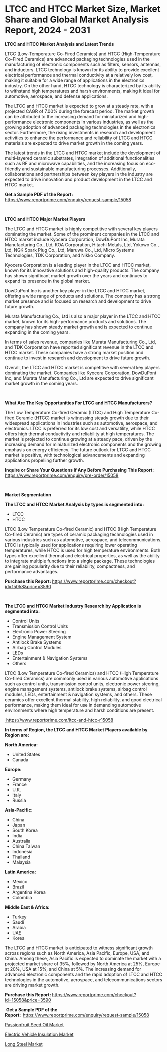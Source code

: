 <p><h1>LTCC and HTCC Market Size, Market Share and Global Market Analysis Report, 2024 - 2031</h1></p><p><strong>LTCC and HTCC Market Analysis and Latest Trends</strong></p>
<p><p>LTCC (Low-Temperature Co-Fired Ceramics) and HTCC (High-Temperature Co-Fired Ceramics) are advanced packaging technologies used in the manufacturing of electronic components such as filters, sensors, antennas, and inductors. LTCC technology is known for its ability to provide excellent electrical performance and thermal conductivity at a relatively low cost, making it suitable for a wide range of applications in the electronics industry. On the other hand, HTCC technology is characterized by its ability to withstand high temperatures and harsh environments, making it ideal for automotive, aerospace, and defense applications.</p><p>The LTCC and HTCC market is expected to grow at a steady rate, with a projected CAGR of 7.00% during the forecast period. The market growth can be attributed to the increasing demand for miniaturized and high-performance electronic components in various industries, as well as the growing adoption of advanced packaging technologies in the electronics sector. Furthermore, the rising investments in research and development activities to enhance the performance and reliability of LTCC and HTCC materials are expected to drive market growth in the coming years.</p><p>The latest trends in the LTCC and HTCC market include the development of multi-layered ceramic substrates, integration of additional functionalities such as RF and microwave capabilities, and the increasing focus on eco-friendly and sustainable manufacturing processes. Additionally, collaborations and partnerships between key players in the industry are expected to drive innovation and product development in the LTCC and HTCC market.</p></p>
<p><strong>Get a Sample PDF of the Report:&nbsp;</strong> <a href="https://www.reportprime.com/enquiry/request-sample/15058">https://www.reportprime.com/enquiry/request-sample/15058</a></p>
<p>&nbsp;</p>
<p><strong>LTCC and HTCC Major Market Players</strong></p>
<p><p>The LTCC and HTCC market is highly competitive with several key players dominating the market. Some of the prominent companies in the LTCC and HTCC market include Kyocera Corporation, DowDuPont Inc, Murata Manufacturing Co., Ltd, KOA Corporation, Hitachi Metals, Ltd, Yokowo Co., Ltd, NGK Spark Plug Co., Ltd, Maruwa Co., Ltd, Micro Systems Technologies, TDK Corporation, and Nikko Company.</p><p>Kyocera Corporation is a leading player in the LTCC and HTCC market, known for its innovative solutions and high-quality products. The company has shown significant market growth over the years and continues to expand its presence in the global market. </p><p>DowDuPont Inc is another key player in the LTCC and HTCC market, offering a wide range of products and solutions. The company has a strong market presence and is focused on research and development to drive future growth.</p><p>Murata Manufacturing Co., Ltd is also a major player in the LTCC and HTCC market, known for its high-performance products and solutions. The company has shown steady market growth and is expected to continue expanding in the coming years.</p><p>In terms of sales revenue, companies like Murata Manufacturing Co., Ltd, and TDK Corporation have reported significant revenue in the LTCC and HTCC market. These companies have a strong market position and continue to invest in research and development to drive future growth.</p><p>Overall, the LTCC and HTCC market is competitive with several key players dominating the market. Companies like Kyocera Corporation, DowDuPont Inc, and Murata Manufacturing Co., Ltd are expected to drive significant market growth in the coming years.</p></p>
<p>&nbsp;</p>
<p><strong>What Are The Key Opportunities For LTCC and HTCC Manufacturers?</strong></p>
<p><p>The Low Temperature Co-fired Ceramic (LTCC) and High Temperature Co-fired Ceramic (HTCC) market is witnessing steady growth due to their widespread applications in industries such as automotive, aerospace, and electronics. LTCC is preferred for its low cost and versatility, while HTCC offers high thermal conductivity and reliability at high temperatures. The market is projected to continue growing at a steady pace, driven by the increasing demand for miniaturized electronic components and the growing emphasis on energy efficiency. The future outlook for LTCC and HTCC market is positive, with technological advancements and expanding applications propelling further growth.</p></p>
<p><strong>Inquire or Share Your Questions If Any Before Purchasing This Report:</strong> <a href="https://www.reportprime.com/enquiry/pre-order/15058">https://www.reportprime.com/enquiry/pre-order/15058</a></p>
<p>&nbsp;</p>
<p><strong>Market Segmentation</strong></p>
<p><strong>The LTCC and HTCC Market Analysis by types is segmented into:</strong></p>
<p><ul><li>LTCC</li><li>HTCC</li></ul></p>
<p><p>LTCC (Low Temperature Co-fired Ceramic) and HTCC (High Temperature Co-fired Ceramic) are types of ceramic packaging technologies used in various industries such as automotive, aerospace, and telecommunications. LTCC is typically used for applications requiring lower operating temperatures, while HTCC is used for high temperature environments. Both types offer excellent thermal and electrical properties, as well as the ability to integrate multiple functions into a single package. These technologies are gaining popularity due to their reliability, compactness, and performance advantages.</p></p>
<p><strong>Purchase this Report:&nbsp;</strong><a href="https://www.reportprime.com/checkout?id=15058&price=3590">https://www.reportprime.com/checkout?id=15058&price=3590</a></p>
<p>&nbsp;</p>
<p><strong>The LTCC and HTCC Market Industry Research by Application is segmented into:</strong></p>
<p><ul><li>Control Units</li><li>Transmission Control Units</li><li>Electronic Power Steering</li><li>Engine Management System</li><li>Antilock Brake Systems</li><li>Airbag Control Modules</li><li>LEDs</li><li>Entertainment & Navigation Systems</li><li>Others</li></ul></p>
<p><p>LTCC (Low Temperature Co-fired Ceramics) and HTCC (High Temperature Co-fired Ceramics) are commonly used in various automotive applications such as control units, transmission control units, electronic power steering, engine management systems, antilock brake systems, airbag control modules, LEDs, entertainment & navigation systems, and others. These ceramics offer excellent thermal stability, high reliability, and good electrical performance, making them ideal for use in demanding automotive environments where high temperature and harsh conditions are present.</p></p>
<p><a href="https://www.reportprime.com/ltcc-and-htcc-r15058">&nbsp;https://www.reportprime.com/ltcc-and-htcc-r15058</a></p>
<p><strong>In terms of Region, the LTCC and HTCC Market Players available by Region are:</strong></p>
<p>
    <p> <strong> North America: </strong>
        <ul>
            <li>United States</li>
            <li>Canada</li>
        </ul>
        </p> 
    <p> <strong> Europe: </strong>
        <ul>
            <li>Germany</li>
            <li>France</li>
            <li>U.K.</li>
            <li>Italy</li>
            <li>Russia</li>
        </ul>
        </p> 
    <p> <strong> Asia-Pacific: </strong>
        <ul>
            <li>China</li>
            <li>Japan</li>
            <li>South Korea</li>
            <li>India</li>
            <li>Australia</li>
            <li>China Taiwan</li>
            <li>Indonesia</li>
            <li>Thailand</li>
            <li>Malaysia</li>
        </ul>
        </p> 
    <p> <strong> Latin America: </strong>
        <ul>
            <li>Mexico</li>
            <li>Brazil</li>
            <li>Argentina Korea</li>
            <li>Colombia</li>
        </ul>
        </p> 
    <p> <strong> Middle East & Africa: </strong>
        <ul>
            <li>Turkey</li>
            <li>Saudi</li>
            <li>Arabia</li>
            <li>UAE</li>
            <li>Korea</li>
        </ul>
    </p>
    </p>
<p><p>The LTCC and HTCC market is anticipated to witness significant growth across regions such as North America, Asia Pacific, Europe, USA, and China. Among these, Asia Pacific is expected to dominate the market with a projected market share of 35%, followed by North America at 25%, Europe at 20%, USA at 15%, and China at 5%. The increasing demand for advanced electronic components and the rapid adoption of LTCC and HTCC technologies in the automotive, aerospace, and telecommunications sectors are driving market growth.</p></p>
<p><strong>Purchase this Report: </strong><a href="https://www.reportprime.com/checkout?id=15058&price=3590">https://www.reportprime.com/checkout?id=15058&price=3590</a></p>
<p>&nbsp;<strong>Get a Sample PDF of the Report:&nbsp;&nbsp;</strong><a href="https://www.reportprime.com/enquiry/request-sample/15058">https://www.reportprime.com/enquiry/request-sample/15058</a></p>
<p><strong></strong></p>
<p><p><a href="https://www.linkedin.com/pulse/passionfruit-seed-oil-market-research-report-key-successful-0eqxe?trackingId=R%2FIyWeeBY7B40GS4akTiUQ%3D%3D">Passionfruit Seed Oil Market</a></p><p><a href="https://www.linkedin.com/pulse/electric-vehicle-insulation-market-size-growth-segmentation-8ioqe?trackingId=ujzMgRxgRsGspAu56K6Tww%3D%3D">Electric Vehicle Insulation Market</a></p><p><a href="https://www.linkedin.com/pulse/long-steel-market-provides-detailed-segmentation-based-zclle?trackingId=jtJVkXsbFzhWWrFtgGO4AQ%3D%3D">Long Steel Market</a></p></p>